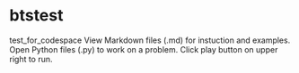 # btstest
test_for_codespace
View Markdown files (.md) for instuction and examples.
Open Python files (.py) to work on a problem.
Click play button on upper right to run.
